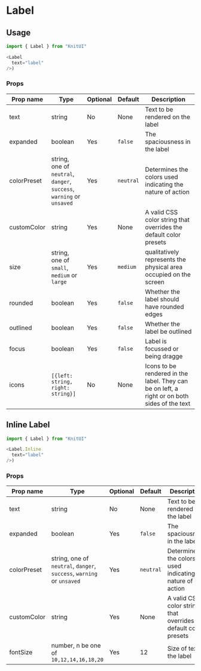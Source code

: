 # Label

## Usage

```javascript
import { Label } from "KnitUI"

<Label
  text="label"
/>)
```

### Props

| Prop name   | Type       | Optional | Default   |  Description                      |
|-------------|------------|----------|-----------|-----------------------------------|
| text       | string     |  No      | None | Text to be rendered on the label |
| expanded  | boolean | Yes | `false` | The spaciousness in the label |
| colorPreset  | string, one of `neutral`, `danger`, `success`, `warning` or `unsaved` | Yes | `neutral` | Determines the colors used indicating the nature of action |
| customColor  | string    | Yes |  None   | A valid CSS color string that overrides the default color presets |
| size       | string, one of `small`, `medium` or `large` | Yes | `medium` | qualitatively represents the physical area occupied on the screen |
| rounded  | boolean | Yes | `false` | Whether the label should have rounded edges |
| outlined  | boolean | Yes | `false` |  Whether the label be outlined |
| focus  | boolean | Yes | `false ` | Label is focussed or being dragge |
| icons    | `[{left: string, right: string}]`  | No | None    |  Icons to be rendered in the label. They can be on left, a right or on both sides of the text |


## Inline Label

```javascript
import { Label } from "KnitUI"

<Label.Inline
  text="label"
/>)
```

### Props

| Prop name   | Type       | Optional | Default   |  Description                      |
|-------------|------------|----------|-----------|-----------------------------------|
| text       | string     |  No      | None |Text to be rendered on the label |
| expanded  | boolean | Yes | `false` | The spaciousness in the label |
| colorPreset  | string, one of `neutral`, `danger`, `success`, `warning` or `unsaved` | Yes | `neutral` | Determines the colors used indicating the nature of action |
| customColor  | string    | Yes |  None   | A valid CSS color string that overrides the default color presets |
| fontSize  | number, n be one of `10,12,14,16,18,20`  | Yes | 12 | Size of text in the label